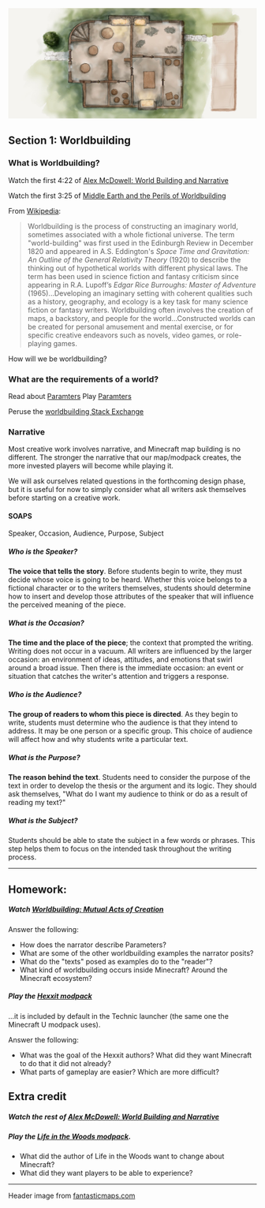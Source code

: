 <img src="images/5.jpg">

## Section 1: Worldbuilding

### What is Worldbuilding?

Watch the first 4:22 of [Alex McDowell: World Building and Narrative](https://vimeo.com/141454667)

Watch the first 3:25 of [Middle Earth and the Perils of Worldbuilding](https://www.youtube.com/watch?v=mA6MQHNM2yE)

From [Wikipedia](https://en.wikipedia.org/wiki/Worldbuilding):

> Worldbuilding is the process of constructing an imaginary world, sometimes associated with a whole fictional universe. The term "world-building" was first used in the Edinburgh Review in December 1820 and appeared in A.S. Eddington's *Space Time and Gravitation: An Outline of the General Relativity Theory* (1920) to describe the thinking out of hypothetical worlds with different physical laws. The term has been used in science fiction and fantasy criticism since appearing in R.A. Lupoff’s *Edgar Rice Burroughs: Master of Adventure* (1965)...Developing an imaginary setting with coherent qualities such as a history, geography, and ecology is a key task for many science fiction or fantasy writers. Worldbuilding often involves the creation of maps, a backstory, and people for the world...Constructed worlds can be created for personal amusement and mental exercise, or for specific creative endeavors such as novels, video games, or role-playing games.

How will we be worldbuilding?

### What are the requirements of a world?

Read about [Paramters](http://www.wired.com/2012/05/parameters-flash-game/)
Play [Paramters](http://nekogames.jp/g.html?gid=PRM)

Peruse the [worldbuilding Stack Exchange](http://worldbuilding.stackexchange.com/)

### Narrative

Most creative work involves narrative, and Minecraft map building is no different. The stronger the narrative that our map/modpack creates, the more invested players will become while playing it.

We will ask ourselves related questions in the forthcoming design phase, but it is useful for now to simply consider what all writers ask themselves before starting on a creative work.

#### SOAPS

Speaker, Occasion, Audience, Purpose, Subject

##### Who is the Speaker?

**The voice that tells the story**. Before students begin to write, they must decide whose voice is going to be heard. Whether this voice belongs to a fictional character or to the writers themselves, students should determine how to insert and develop those attributes of the speaker that will influence the perceived meaning of the piece.

##### What is the Occasion?

**The time and the place of the piece**; the context that prompted the writing. Writing does not occur in a vacuum. All writers are influenced by the larger occasion: an environment of ideas, attitudes, and emotions that swirl around a broad issue. Then there is the immediate occasion: an event or situation that catches the writer's attention and triggers a response.

##### Who is the Audience? 

**The group of readers to whom this piece is directed**. As they begin to write, students must determine who the audience is that they intend to address. It may be one person or a specific group. This choice of audience will affect how and why students write a particular text.

##### What is the Purpose?

**The reason behind the text**. Students need to consider the purpose of the text in order to develop the thesis or the argument and its logic. They should ask themselves, "What do I want my audience to think or do as a result of reading my text?"

##### What is the Subject? 

Students should be able to state the subject in a few words or phrases. This step helps them to focus on the intended task throughout the writing process.

---

<!--BREAK-->

## Homework:

##### Watch [Worldbuilding: Mutual Acts of Creation](https://vimeo.com/63532147)

Answer the following:

* How does the narrator describe Parameters?
* What are some of the other worldbuilding examples the narrator posits?
* What do the "texts" posed as examples do to the "reader"?
* What kind of worldbuilding occurs inside Minecraft? Around the Minecraft ecosystem?

##### Play the [Hexxit modpack](http://www.technicpack.net/modpack/hexxit.552552)

...it is included by default in the Technic launcher (the same one the Minecraft U modpack uses).

Answer the following:

* What was the goal of the Hexxit authors? What did they want Minecraft to do that it did not already?
* What parts of gameplay are easier? Which are more difficult?

## Extra credit

##### Watch the rest of [Alex McDowell: World Building and Narrative](https://vimeo.com/141454667)

##### Play the [Life in the Woods modpack](http://www.lifeinthewoods.ca/).

* What did the author of Life in the Woods want to change about Minecraft? 
* What did they want players to be able to experience?

---

Header image from [fantasticmaps.com](http://www.fantasticmaps.com/)
